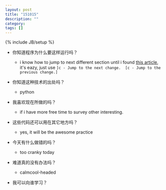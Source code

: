 ```yaml
---
layout: post
title: "151015"
description: ""
category: 
tags: []
---
```

{% include JB/setup %}

* 你知道程序为什么要这样运行吗？
  * i know how to jump to next different section until i found [this article](http://amjith.blogspot.tw/2008/08/quick-and-dirty-vimdiff-tutorial.html), it's eazy, just use `]c - Jump to the next change.  [c - Jump to the previous change.]`

* 你知道这种技术的出处吗？
  * python

* 我喜欢现在所做的吗？
  * if i have more free time to survey other interesting.

* 这些代码还可以用在其它地方吗？
  * yes, it will be the awesome practice

* 今天有什么做错的吗？
  * too cranky today

* 难道真的没有办法吗？
  * calmcool-headed 

* 我可以向谁学习？
 
